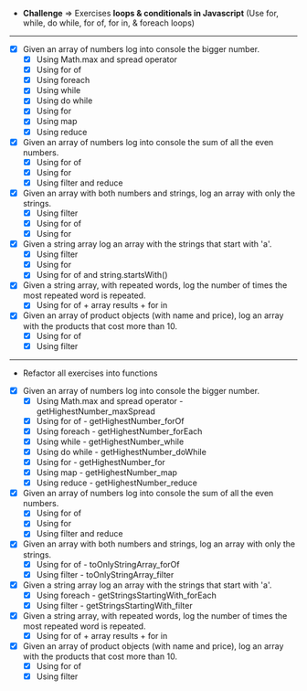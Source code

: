 - **Challenge** ⇒ Exercises **loops & conditionals in Javascript** (Use for, while, do while, for of, for in, & foreach loops)

<hr>

- [x] Given an array of numbers log into console the bigger number.
  - [x] Using Math.max and spread operator
  - [x] Using for of
  - [x] Using foreach
  - [x] Using while
  - [x] Using do while
  - [x] Using for
  - [x] Using map
  - [x] Using reduce
- [x] Given an array of numbers log into console the sum of all the even numbers.
  - [x] Using for of
  - [x] Using for
  - [x] Using filter and reduce
- [x] Given an array with both numbers and strings, log an array with only the strings.
  - [x] Using filter
  - [x] Using for of
  - [x] Using for
- [x] Given a string array log an array with the strings that start with 'a'.
  - [x] Using filter
  - [x] Using for
  - [x] Using for of and string.startsWith()
- [x] Given a string array, with repeated words, log the number of times the most repeated word is repeated. 
  - [x] Using for of + array results + for in
- [x] Given an array of product objects (with name and price), log an array with the products that cost more than 10.
  - [x] Using for of
  - [x] Using filter
<hr>

- Refactor all exercises into functions
- [x] Given an array of numbers log into console the bigger number.
  - [x] Using Math.max and spread operator - getHighestNumber_maxSpread
  - [x] Using for of - getHighestNumber_forOf
  - [x] Using foreach - getHighestNumber_forEach
  - [x] Using while - getHighestNumber_while
  - [x] Using do while - getHighestNumber_doWhile
  - [x] Using for - getHighestNumber_for
  - [x] Using map - getHighestNumber_map
  - [x] Using reduce - getHighestNumber_reduce
- [x] Given an array of numbers log into console the sum of all the even numbers.
  - [x] Using for of
  - [x] Using for
  - [x] Using filter and reduce
- [x] Given an array with both numbers and strings, log an array with only the strings.
  - [x] Using for of - toOnlyStringArray_forOf
  - [x] Using filter - toOnlyStringArray_filter
- [x] Given a string array log an array with the strings that start with 'a'.
  - [x] Using foreach - getStringsStartingWith_forEach
  - [x] Using filter - getStringsStartingWith_filter
- [x] Given a string array, with repeated words, log the number of times the most repeated word is repeated. 
  - [x] Using for of + array results + for in
- [x] Given an array of product objects (with name and price), log an array with the products that cost more than 10.
  - [x] Using for of
  - [x] Using filter